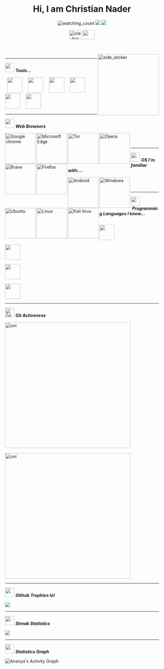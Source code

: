 <h1 align="center">Hi, I am Christian Nader </h1>
<p align="center">
  <img src="https://komarev.com/ghpvc/?username=cleitus&color=brightgreen" alt="watching_count" />
  <img src="https://img.shields.io/badge/Lives-Paris-success" />
  <img src="https://img.shields.io/badge/Languages-English,French%20%26%20Arabic-brightgreen" />
</p>
<p align="center">
<a href="https://www.linkedin.com/in/christian-nader/" target="blank"><img align="center" src="https://image.flaticon.com/icons/png/128/174/174857.png" alt="cleitus" height="30" width="40" /></a>  
 <a href = "mailto: christiannader@hotmail.com"><img align="center" src="https://seeklogo.com/images/G/gmail-new-2020-logo-32DBE11BB4-seeklogo.com.png" height="30" width="40" /></a>
</p>
</p>

<br><br>
<img align="right" width=200px height=200px alt="side_sticker" src="https://media.giphy.com/media/TEnXkcsHrP4YedChhA/giphy.gif" />
 
 <hr>

<img src="https://media.giphy.com/media/iY8CRBdQXODJSCERIr/giphy.gif" width="30px">&nbsp;***Tools...***
<p align="left">
  <code> <img height="50" src="https://www.vectorlogo.zone/logos/figma/figma-icon.svg"> </code>
  <code> <img height="50" src="https://www.vectorlogo.zone/logos/github/github-icon.svg"> </code>
  <code> <img height="50" src="https://www.vectorlogo.zone/logos/reactjs/reactjs-icon.svg"> </code>
  <code> <img height="50" src="https://www.vectorlogo.zone/logos/javascript/javascript-icon.svg"> </code>
  <code> <img height="50" src="https://www.vectorlogo.zone/logos/git-scm/git-scm-icon.svg"> </code>
  <code> <img height="50" src="https://www.vectorlogo.zone/logos/visualstudio_code/visualstudio_code-icon.svg"> </code>
  </P>
  <hr>
  
   <p align="left"><img src="https://media.giphy.com/media/iY8CRBdQXODJSCERIr/giphy.gif" width="30px">&nbsp;<b><i>Web Browsers</i></b></p>
  <p align="left">
<img align="left" alt="Google chrome" width="100px" src="https://img.shields.io/badge/Google_chrome-4285F4?style=for-the-badge&logo=Google-chrome&logoColor=white" />
<img align="left" alt="Microsoft Edge" width="100px" src="https://img.shields.io/badge/Microsoft_Edge-0078D7?style=for-the-badge&logo=Microsoft-edge&logoColor=white" />
<img align="left" alt="Tor" width="100px" src="https://img.shields.io/badge/Tor_Browser-7D4698?style=for-the-badge&logo=Tor-Browser&logoColor=white" />
<img align="left" alt="Opera" width="100px" src="https://img.shields.io/badge/Opera-FF1B2D?style=for-the-badge&logo=Opera&logoColor=white" />
<img align="left" alt="Brave" width="100px" src="https://img.shields.io/badge/Brave-FF1B2D?style=for-the-badge&logo=Brave&logoColor=white" />
<img align="left" alt="Firefox" width="100px" src="https://img.shields.io/badge/Firefox_Browser-FF7139?style=for-the-badge&logo=Firefox-Browser&logoColor=white" />
<br />
<br />
<hr>


 <p align="left"><img src="https://media.giphy.com/media/iY8CRBdQXODJSCERIr/giphy.gif" width="30px">&nbsp;<b><i>OS I'm familiar with:...</i></b></p>
<p align="left">
<img align="left" alt="Android" width="100px" src="https://img.shields.io/badge/Android-3DDC84?style=for-the-badge&logo=android&logoColor=white" />
<img align="left" alt="Windows" width="100px" src="https://img.shields.io/badge/Windows-0078D6?style=for-the-badge&logo=windows&logoColor=white" />
<img align="left" alt="Ubuntu" width="100px" src="https://img.shields.io/badge/Ubuntu-E95420?style=for-the-badge&logo=ubuntu&logoColor=white" />
<img align="left" alt="Linux" width="100px" src="https://img.shields.io/badge/Linux-FCC624?style=for-the-badge&logo=linux&logoColor=black" />
<img align="left" alt="Kali linux" width="100px" src="https://img.shields.io/badge/Kali_Linux-557C94?style=for-the-badge&logo=kali-linux&logoColor=white" />
<br />
<br />
<hr>
 
 <p align="left"> <img src="https://media.giphy.com/media/iY8CRBdQXODJSCERIr/giphy.gif" width="30px">&nbsp;<b><i>Programming Languages I know...</i></b></p>
 
  <code> <img height="50" src="https://img.icons8.com/color/452/c-programming.png"> </code>
  <code> <img height="50" src="https://brandslogos.com/wp-content/uploads/images/c-logo.png"> </code>
  <code> <img height="50" src="https://www.vectorlogo.zone/logos/java/java-icon.svg"> </code>
  <code> <img height="50" src="https://seeklogo.com/images/P/python-logo-A32636CAA3-seeklogo.com.png"></code>
  </p>
  <hr>

  
  <p align="left">
 <img src="https://media.giphy.com/media/W5eoZHPpUx9sapR0eu/giphy.gif" width="30px" alt="Git"/>&nbsp;<b><i>Git Activeness</i></b></p>
 <img align="center" src="https://github-readme-stats.vercel.app/api/top-langs?username=cleitus&show_icons=true&locale=en&layout=compact&theme=chartreuse-dark" alt="ovi"  width="410"/><br><br>
<img align="center" src="https://github-readme-stats.vercel.app/api?username=cleitus&show_icons=true&locale=en&theme=chartreuse-dark" alt="ovi" width="410" />
<hr>

 
<p align="left">
    <img src="https://media.giphy.com/media/iY8CRBdQXODJSCERIr/giphy.gif" width="30px">&nbsp;<b><i>Github Trophies lol</i></b></p>
<img src="https://github-profile-trophy.vercel.app/?username=cleitus&theme=juicyfresh&no-bg=true" />
  </div>
<hr>


<div>
  <p align="left">
    <img src="https://media.giphy.com/media/iY8CRBdQXODJSCERIr/giphy.gif" width="30px">&nbsp;<b><i>Streak Statistics</i></b></p>
    <img src="https://github-readme-streak-stats.herokuapp.com/?user=cleitus&theme=dark&hide_border=true"/>
  </p>
</div>
<hr>
<p align="left"><img src="https://media.giphy.com/media/iY8CRBdQXODJSCERIr/giphy.gif" width="30px">&nbsp;<b><i>Statistics Graph</i></b></p>

  <img alt="Ananya's Activity Graph" src="https://activity-graph.herokuapp.com/graph?username=cleitus&bg_color=1F222E&color=F8D866&line=F85D7F&point=FFFFFF&hide_border=true" />
